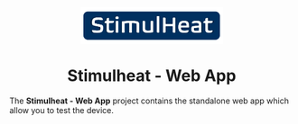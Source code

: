 <p align="center">
    <img src="assets/stimulheat-logo.png" align="center" width="50%">
</p>

<p align="center">
    <h1 align="center">Stimulheat - Web App</h1>
</p>

The **Stimulheat - Web App** project contains the standalone web app which allow you to test the device.
